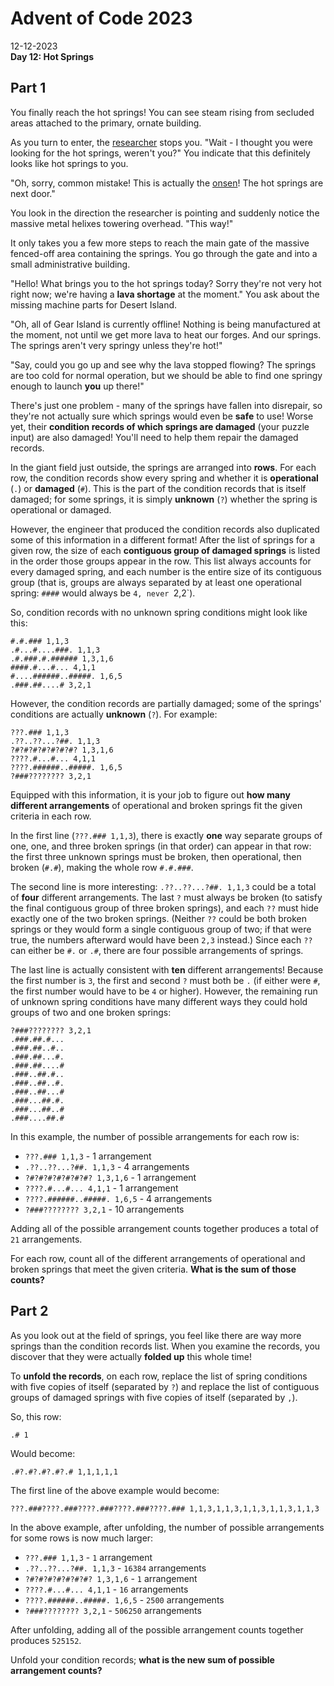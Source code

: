 # Advent of Code 2023
12-12-2023    
**Day 12: Hot Springs**

## Part 1
You finally reach the hot springs! You can see steam rising from secluded areas attached to the primary, ornate building.

As you turn to enter, the [researcher](https://adventofcode.com/2023/day/11) stops you. 
"Wait - I thought you were looking for the hot springs, weren't you?" 
You indicate that this definitely looks like hot springs to you.

"Oh, sorry, common mistake! This is actually the [onsen](https://en.wikipedia.org/wiki/Onsen)! The hot springs are next door."

You look in the direction the researcher is pointing and suddenly notice the massive metal helixes towering overhead. "This way!"

It only takes you a few more steps to reach the main gate of the massive fenced-off area containing the springs. 
You go through the gate and into a small administrative building.

"Hello! What brings you to the hot springs today? 
Sorry they're not very hot right now; we're having a **lava shortage** at the moment." 
You ask about the missing machine parts for Desert Island.

"Oh, all of Gear Island is currently offline! 
Nothing is being manufactured at the moment, not until we get more lava to heat our forges. 
And our springs. The springs aren't very springy unless they're hot!"

"Say, could you go up and see why the lava stopped flowing? 
The springs are too cold for normal operation, but we should be able to find one springy enough to launch **you** up there!"

There's just one problem - many of the springs have fallen into disrepair, so they're not actually sure which springs would even be **safe** to use! 
Worse yet, their **condition records of which springs are damaged** (your puzzle input) are also damaged! 
You'll need to help them repair the damaged records.

In the giant field just outside, the springs are arranged into **rows**. 
For each row, the condition records show every spring and whether it is **operational** (`.`) or **damaged** (`#`). 
This is the part of the condition records that is itself damaged; for some springs, it is simply **unknown** (`?`) whether the spring is operational or damaged.

However, the engineer that produced the condition records also duplicated some of this information in a different format! 
After the list of springs for a given row, the size of each **contiguous group of damaged springs** is listed in the order those groups appear in the row.
This list always accounts for every damaged spring, and each number is the entire size of its contiguous group 
(that is, groups are always separated by at least one operational spring: `####` would always be `4, never `2,2`).

So, condition records with no unknown spring conditions might look like this:

```
#.#.### 1,1,3
.#...#....###. 1,1,3
.#.###.#.###### 1,3,1,6
####.#...#... 4,1,1
#....######..#####. 1,6,5
.###.##....# 3,2,1
```

However, the condition records are partially damaged; some of the springs' conditions are actually **unknown** (`?`). 
For example:

```
???.### 1,1,3
.??..??...?##. 1,1,3
?#?#?#?#?#?#?#? 1,3,1,6
????.#...#... 4,1,1
????.######..#####. 1,6,5
?###???????? 3,2,1
```
Equipped with this information, it is your job to figure out **how many different arrangements** of operational and broken springs fit the given criteria in each row.

In the first line (`???.### 1,1,3`), there is exactly **one** way separate groups of one, one, and three broken springs (in that order) can appear in that row:
the first three unknown springs must be broken, then operational, then broken (`#.#`), making the whole row `#.#.###`.

The second line is more interesting: `.??..??...?##. 1,1,3` could be a total of **four** different arrangements. 
The last `?` must always be broken (to satisfy the final contiguous group of three broken springs), and each `??` must hide exactly one of the two broken springs. 
(Neither `??` could be both broken springs or they would form a single contiguous group of two; 
if that were true, the numbers afterward would have been `2,3` instead.) 
Since each `??` can either be `#.` or `.#`, there are four possible arrangements of springs.

The last line is actually consistent with **ten** different arrangements! 
Because the first number is `3`, the first and second `?` must both be `.` 
(if either were `#`, the first number would have to be `4` or higher). 
However, the remaining run of unknown spring conditions have many different ways they could hold groups of two and one broken springs:

```
?###???????? 3,2,1
.###.##.#...
.###.##..#..
.###.##...#.
.###.##....#
.###..##.#..
.###..##..#.
.###..##...#
.###...##.#.
.###...##..#
.###....##.#
```
In this example, the number of possible arrangements for each row is:

- `???.### 1,1,3` - 1 arrangement
- `.??..??...?##. 1,1,3` - 4 arrangements
- `?#?#?#?#?#?#?#? 1,3,1,6` - 1 arrangement
- `????.#...#... 4,1,1` - 1 arrangement
- `????.######..#####. 1,6,5` - 4 arrangements
- `?###???????? 3,2,1` - 10 arrangements

Adding all of the possible arrangement counts together produces a total of `21` arrangements.

For each row, count all of the different arrangements of operational and broken springs that meet the given criteria. 
**What is the sum of those counts?**

## Part 2
As you look out at the field of springs, you feel like there are way more springs than the condition records list. 
When you examine the records, you discover that they were actually **folded up** this whole time!

To **unfold the records**, on each row, replace the list of spring conditions with five copies of itself (separated by `?`) 
and replace the list of contiguous groups of damaged springs with five copies of itself (separated by `,`).

So, this row:
```
.# 1
```
Would become:
```
.#?.#?.#?.#?.# 1,1,1,1,1
```
The first line of the above example would become:

```
???.###????.###????.###????.###????.### 1,1,3,1,1,3,1,1,3,1,1,3,1,1,3
```

In the above example, after unfolding, the number of possible arrangements for some rows is now much larger:

- `???.### 1,1,3` - `1` arrangement
- `.??..??...?##. 1,1,3` - `16384` arrangements
- `?#?#?#?#?#?#?#? 1,3,1,6` - `1` arrangement
- `????.#...#... 4,1,1` - `16` arrangements
- `????.######..#####. 1,6,5` - `2500` arrangements
- `?###???????? 3,2,1` - `506250` arrangements

After unfolding, adding all of the possible arrangement counts together produces `525152`.

Unfold your condition records; **what is the new sum of possible arrangement counts?**